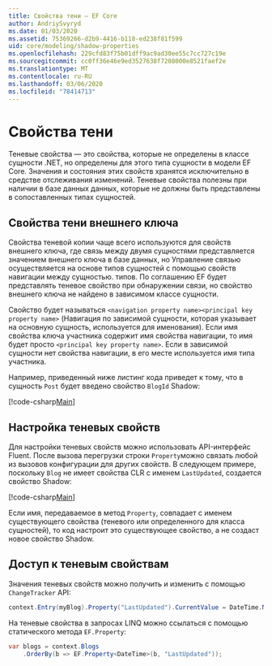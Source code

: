 ```yaml
---
title: Свойства тени — EF Core
author: AndriySvyryd
ms.date: 01/03/2020
ms.assetid: 75369266-d2b9-4416-b118-ed238f81f599
uid: core/modeling/shadow-properties
ms.openlocfilehash: 229cfd83f75b01dff9ac9ad30ee55c7cc727c19e
ms.sourcegitcommit: cc0ff36e46e9ed3527638f7208000e8521faef2e
ms.translationtype: MT
ms.contentlocale: ru-RU
ms.lasthandoff: 03/06/2020
ms.locfileid: "78414713"
---
```

# <a name="shadow-properties"></a>Свойства тени

Теневые свойства — это свойства, которые не определены в классе сущности .NET, но определены для этого типа сущности в модели EF Core. Значения и состояния этих свойств хранятся исключительно в средстве отслеживания изменений. Теневые свойства полезны при наличии в базе данных данных, которые не должны быть представлены в сопоставленных типах сущностей.

## <a name="foreign-key-shadow-properties"></a>Свойства тени внешнего ключа

Свойства теневой копии чаще всего используются для свойств внешнего ключа, где связь между двумя сущностями представляется значением внешнего ключа в базе данных, но Управление связью осуществляется на основе типов сущностей с помощью свойств навигации между сущностью. типов. По соглашению EF будет представлять теневое свойство при обнаружении связи, но свойство внешнего ключа не найдено в зависимом классе сущности.

Свойство будет называться `<navigation property name><principal key property name>` (Навигация по зависимой сущности, которая указывает на основную сущность, используется для именования). Если имя свойства ключа участника содержит имя свойства навигации, то имя будет просто `<principal key property name>`. Если в зависимой сущности нет свойства навигации, в его месте используется имя типа участника.

Например, приведенный ниже листинг кода приведет к тому, что в сущность `Post` будет введено свойство `BlogId` Shadow:

[!code-csharp[Main](../../../samples/core/Modeling/Conventions/ShadowForeignKey.cs?name=Conventions&highlight=21-23)]

## <a name="configuring-shadow-properties"></a>Настройка теневых свойств

Для настройки теневых свойств можно использовать API-интерфейс Fluent. После вызова перегрузки строки `Property`можно связать любой из вызовов конфигурации для других свойств. В следующем примере, поскольку `Blog` не имеет свойства CLR с именем `LastUpdated`, создается свойство Shadow:

[!code-csharp[Main](../../../samples/core/Modeling/FluentAPI/ShadowProperty.cs?name=ShadowProperty&highlight=8)]

Если имя, передаваемое в метод `Property`, совпадает с именем существующего свойства (теневого или определенного для класса сущностей), то код настроит это существующее свойство, а не создаст новое свойство Shadow.

## <a name="accessing-shadow-properties"></a>Доступ к теневым свойствам

Значения теневых свойств можно получить и изменить с помощью `ChangeTracker` API:

``` csharp
context.Entry(myBlog).Property("LastUpdated").CurrentValue = DateTime.Now;
```

На теневые свойства в запросах LINQ можно ссылаться с помощью статического метода `EF.Property`:

``` csharp
var blogs = context.Blogs
    .OrderBy(b => EF.Property<DateTime>(b, "LastUpdated"));
```
